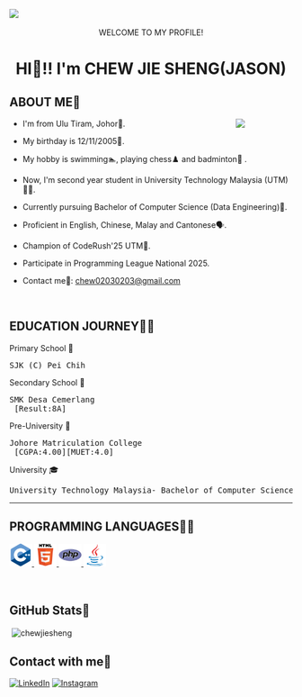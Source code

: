 ![](https://komarev.com/ghpvc/?username=CHEW0203&color=blue&label=VIEWS)
<p align="center">WELCOME TO MY PROFILE!</p>
<h1 align="center">HI👋!! I'm CHEW JIE SHENG(JASON)</h1>



## ABOUT ME👶
<div align="right">
<img src="https://github.com/user-attachments/assets/62290a25-5a7c-478c-9594-601df2433707" align="right" style="width: 20%" />
</div>  

- I'm from Ulu Tiram, Johor🗼.

- My birthday is 12/11/2005🎂.

- My hobby is swimming🏊, playing chess♟️ and badminton🏸 .

- Now, I'm second year student in University Technology Malaysia (UTM)👨‍🎓.

- Currently pursuing Bachelor of Computer Science (Data Engineering)📑.

- Proficient in English, Chinese, Malay and Cantonese🗣.

- Champion of CodeRush'25 UTM🥇.

- Participate in Programming League National 2025.

- Contact me📧:  chew02030203@gmail.com



<br/>
  

## EDUCATION JOURNEY🧑‍🎓


Primary School 🎒
<pre>SJK (C) Pei Chih</pre>
Secondary School 📜
<pre>SMK Desa Cemerlang <br> [Result:8A] </pre>
Pre-University 📓
<pre>Johore Matriculation College<br> [CGPA:4.00][MUET:4.0] </pre>
University 🎓
<pre>University Technology Malaysia- Bachelor of Computer Science (Data Engineering) </pre> 

<hr>

## PROGRAMMING LANGUAGES👨‍💻 
<p align="left"> <a href="https://www.w3schools.com/cpp/" target="_blank" rel="noreferrer"> <img src="https://raw.githubusercontent.com/devicons/devicon/master/icons/cplusplus/cplusplus-original.svg" alt="cplusplus" width="40" height="40"/> </a> <a href="https://www.w3.org/html/" target="_blank" rel="noreferrer"> <img src="https://raw.githubusercontent.com/devicons/devicon/master/icons/html5/html5-original-wordmark.svg" alt="html5" width="40" height="40"/> </a> <a href="https://www.php.net/">
  <img src="https://raw.githubusercontent.com/devicons/devicon/master/icons/php/php-original.svg" alt="PHP" width="40" height="40" />
</a><a href="https://www.java.com/">
  <img src="https://raw.githubusercontent.com/devicons/devicon/master/icons/java/java-original.svg" alt="Java" width="40" height="40" /></a>
<br><br><br>



## GitHub Stats🔧
<p>&nbsp;<img align="center" src="https://github-readme-stats.vercel.app/api?username=CHEW0203&show_icons=true&locale=en" alt="chewjiesheng" /></p>

## Contact with me📲
<p align="left">
<a href="https://www.linkedin.com/in/jason-chew-802aaa348/" target="_blank">
  <img src="https://upload.wikimedia.org/wikipedia/commons/c/ca/LinkedIn_logo_initials.png" alt="LinkedIn" width="40" height="40"></a>
<a href="https://www.instagram.com/xzhou05/" target="_blank">
  <img src="https://upload.wikimedia.org/wikipedia/commons/9/95/Instagram_logo_2022.svg" alt="Instagram" width="40" height="40"></a>
</p>


